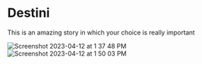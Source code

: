 # Destini

This is an amazing story in which your choice is really important

![Screenshot 2023-04-12 at 1 37 48 PM](https://user-images.githubusercontent.com/129242125/231344880-5d7aa176-5b0e-464c-924c-d0443dd7f90f.png)
![Screenshot 2023-04-12 at 1 50 03 PM](https://user-images.githubusercontent.com/129242125/231344792-dfa1e6f9-6d9b-4a01-83b5-4755ce173620.png)

